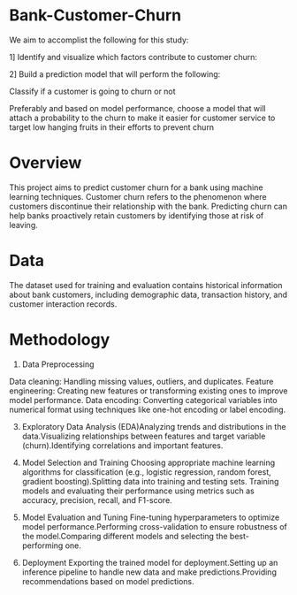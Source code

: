 # Bank-Customer-Churn
We aim to accomplist the following for this study:

1] Identify and visualize which factors contribute to customer churn:

2] Build a prediction model that will perform the following:

Classify if a customer is going to churn or not

Preferably and based on model performance, choose a model that will attach a probability to the churn to make it easier for customer service to target low hanging fruits in their efforts to prevent churn
# Overview
This project aims to predict customer churn for a bank using machine learning techniques. Customer churn refers to the phenomenon where customers discontinue their relationship with the bank. Predicting churn can help banks proactively retain customers by identifying those at risk of leaving.
# Data
The dataset used for training and evaluation contains historical information about bank customers, including demographic data, transaction history, and customer interaction records.
# Methodology

1. Data Preprocessing
   
Data cleaning: Handling missing values, outliers, and duplicates.
Feature engineering: Creating new features or transforming existing ones to improve model performance.
Data encoding: Converting categorical variables into numerical format using techniques like one-hot encoding or label encoding.

3. Exploratory Data Analysis (EDA)Analyzing trends and distributions in the data.Visualizing relationships between features and target variable (churn).Identifying correlations and important features.

4. Model Selection and Training
Choosing appropriate machine learning algorithms for classification (e.g., logistic regression, random forest, gradient boosting).Splitting data into training and testing sets.
Training models and evaluating their performance using metrics such as accuracy, precision, recall, and F1-score.

5. Model Evaluation and Tuning
Fine-tuning hyperparameters to optimize model performance.Performing cross-validation to ensure robustness of the model.Comparing different models and selecting the best-performing one.

6. Deployment
Exporting the trained model for deployment.Setting up an inference pipeline to handle new data and make predictions.Providing recommendations based on model predictions.
